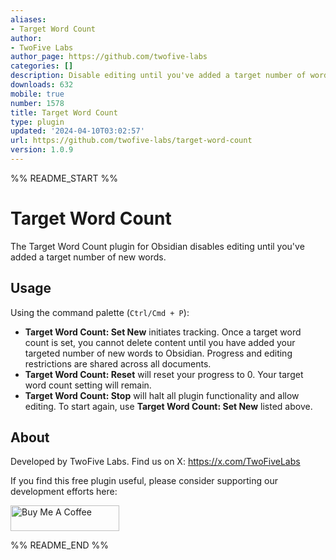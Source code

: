 ```yaml
---
aliases:
- Target Word Count
author:
- TwoFive Labs
author_page: https://github.com/twofive-labs
categories: []
description: Disable editing until you've added a target number of words.
downloads: 632
mobile: true
number: 1578
title: Target Word Count
type: plugin
updated: '2024-04-10T03:02:57'
url: https://github.com/twofive-labs/target-word-count
version: 1.0.9
---
```


%% README_START %%

# Target Word Count

The Target Word Count plugin for Obsidian disables editing until you've added a target number of new words.

## Usage

Using the command palette (`Ctrl/Cmd + P`):

- **Target Word Count: Set New** initiates tracking. Once a target word count is set, you cannot delete content until you have added your targeted number of new words to Obsidian. Progress and editing restrictions are shared across all documents.
- **Target Word Count: Reset** will reset your progress to 0. Your target word count setting will remain.
- **Target Word Count: Stop** will halt all plugin functionality and allow editing. To start again, use **Target Word Count: Set New** listed above.

## About

Developed by TwoFive Labs. Find us on X: https://x.com/TwoFiveLabs

If you find this free plugin useful, please consider supporting our development efforts here:

<a href="https://www.buymeacoffee.com/twofivelabs" target="_blank"><img src="https://cdn.buymeacoffee.com/buttons/default-orange.png" alt="Buy Me A Coffee" height="41" width="174"></a>

%% README_END %%